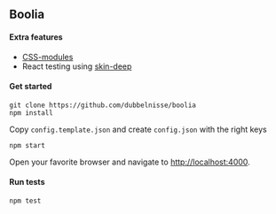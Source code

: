 ## Boolia

#### Extra features
* [CSS-modules](https://github.com/gajus/react-css-modules)
* React testing using [skin-deep](https://github.com/glenjamin/skin-deep)

#### Get started
```
git clone https://github.com/dubbelnisse/boolia
npm install
```
Copy ```config.template.json``` and create ```config.json``` with the right keys
```
npm start
```

Open your favorite browser and navigate to [http://localhost:4000](http://localhost:4000).

#### Run tests
```
npm test
```

